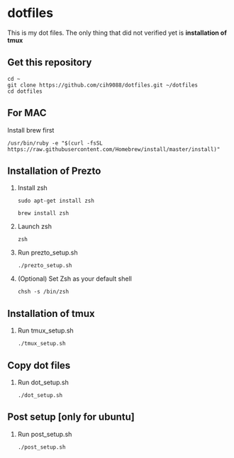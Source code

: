 # dotfiles
This is my dot files.
The only thing that did not verified yet is **installation of tmux**

## Get this repository
```
cd ~
git clone https://github.com/cih9088/dotfiles.git ~/dotfiles
cd dotfiles
```

## For MAC
Install brew first
```
/usr/bin/ruby -e "$(curl -fsSL https://raw.githubusercontent.com/Homebrew/install/master/install)"
```

## Installation of Prezto
1. Install zsh
    ```
    sudo apt-get install zsh
    ```
    ```
    brew install zsh
    ```

2. Launch zsh
    ```
    zsh
    ```
3. Run prezto_setup.sh
    ```
    ./prezto_setup.sh
    ```
4. (Optional) Set Zsh as your default shell
    ```
    chsh -s /bin/zsh
    ```

## Installation of tmux
1. Run tmux_setup.sh
    ```
    ./tmux_setup.sh
    ```

## Copy dot files
1. Run dot_setup.sh
    ```
    ./dot_setup.sh
    ```

## Post setup [only for ubuntu]
1. Run post_setup.sh
    ```
    ./post_setup.sh
    ```
